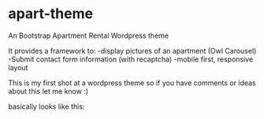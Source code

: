 # apart-theme
An Bootstrap Apartment Rental Wordpress theme

It provides a framework to:
-display pictures of an apartment (Owl Carousel)
-Submit contact form information (with recaptcha)
-mobile first, responsive layout

This is my first shot at a wordpress theme so if you have comments or ideas about this let me know :)

basically looks like this:


